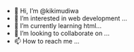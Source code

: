 - 👋 Hi, I’m @kikimudiwa
- 👀 I’m interested in web development ...
- 🌱 I’m currently learning html...
- 💞️ I’m looking to collaborate on ...
- 📫 How to reach me ...

<!---
kikimudiwa/kikimudiwa is a ✨ special ✨ repository because its `README.md` (this file) appears on your GitHub profile.
You can click the Preview link to take a look at your changes.
--->
